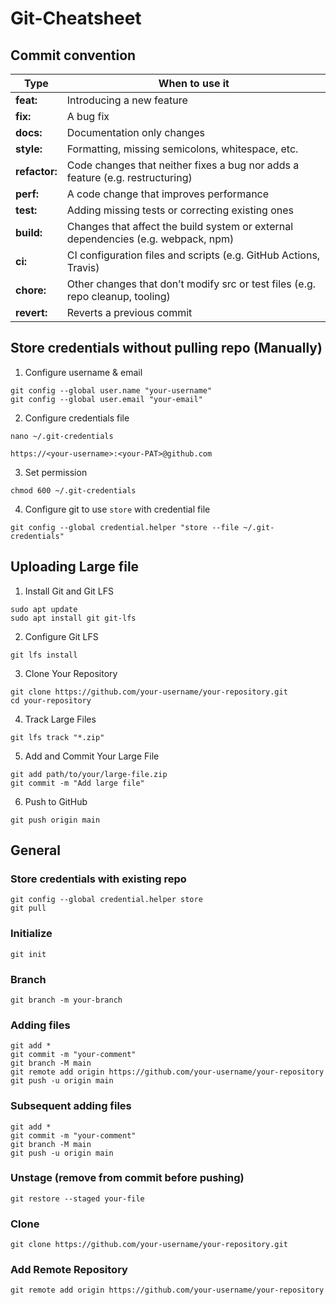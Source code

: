 # Git-Cheatsheet

## Commit convention

| Type          | When to use it                                                                    |
| ------------- | --------------------------------------------------------------------------------- |
| **feat:**     | Introducing a new feature                                                         |
| **fix:**      | A bug fix                                                                         |
| **docs:**     | Documentation only changes                                                        |
| **style:**    | Formatting, missing semicolons, whitespace, etc.                                  |
| **refactor:** | Code changes that neither fixes a bug nor adds a feature (e.g. restructuring)     |
| **perf:**     | A code change that improves performance                                           |
| **test:**     | Adding missing tests or correcting existing ones                                  |
| **build:**    | Changes that affect the build system or external dependencies (e.g. webpack, npm) |
| **ci:**       | CI configuration files and scripts (e.g. GitHub Actions, Travis)                  |
| **chore:**    | Other changes that don’t modify src or test files (e.g. repo cleanup, tooling)    |
| **revert:**   | Reverts a previous commit                                                         |


## Store credentials without pulling repo (Manually)
1. Configure username & email
```
git config --global user.name "your-username"
git config --global user.email "your-email"
```

2. Configure credentials file
```
nano ~/.git-credentials
```
```
https://<your-username>:<your-PAT>@github.com
```

3. Set permission
```
chmod 600 ~/.git-credentials
```

4. Configure git to use `store` with credential file
```
git config --global credential.helper "store --file ~/.git-credentials"
```

## Uploading Large file
1. Install Git and Git LFS
```
sudo apt update
sudo apt install git git-lfs
```

2. Configure Git LFS
```
git lfs install
```

3. Clone Your Repository
```
git clone https://github.com/your-username/your-repository.git
cd your-repository
```

4. Track Large Files
```
git lfs track "*.zip"
```

5. Add and Commit Your Large File
```
git add path/to/your/large-file.zip
git commit -m "Add large file"
```

6. Push to GitHub
```
git push origin main
```

## General
### Store credentials with existing repo
```
git config --global credential.helper store
git pull
```

### Initialize
```
git init
```

### Branch
```
git branch -m your-branch
```

### Adding files
```
git add *
git commit -m "your-comment"
git branch -M main
git remote add origin https://github.com/your-username/your-repository
git push -u origin main
```

### Subsequent adding files
```
git add *
git commit -m "your-comment"
git branch -M main
git push -u origin main
```

### Unstage (remove from commit before pushing)
```
git restore --staged your-file
```

### Clone
```
git clone https://github.com/your-username/your-repository.git
```

### Add Remote Repository
```
git remote add origin https://github.com/your-username/your-repository
```

